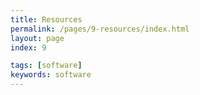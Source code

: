 ```yaml
---
title: Resources
permalink: /pages/9-resources/index.html
layout: page
index: 9

tags: [software]
keywords: software
---
```


